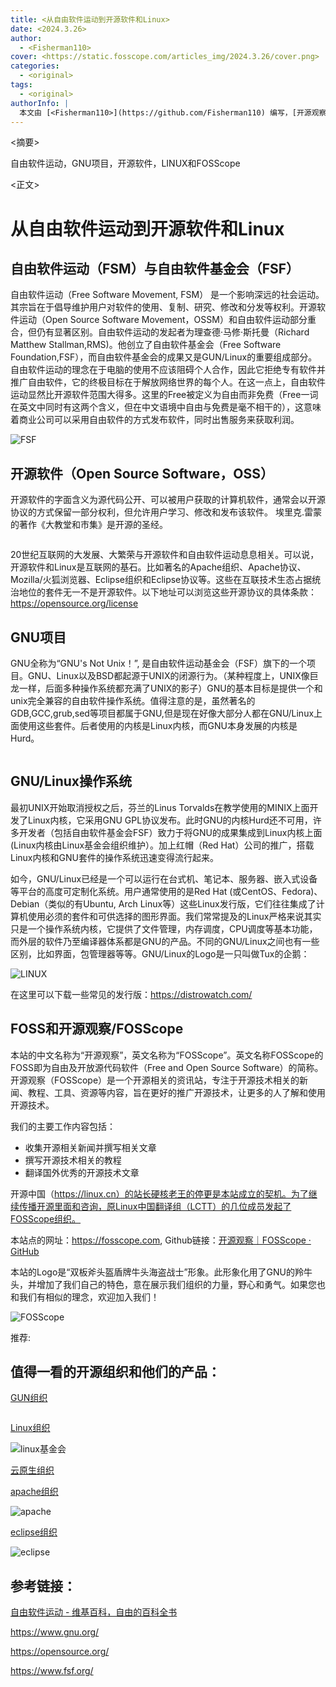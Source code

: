 ```yaml
---
title: <从自由软件运动到开源软件和Linux>
date: <2024.3.26>
author:
  - <Fisherman110>
cover: <https://static.fosscope.com/articles_img/2024.3.26/cover.png>
categories:
  - <original>
tags:
  - <original>
authorInfo: |
  本文由 [<Fisherman110>](https://github.com/Fisherman110) 编写，[开源观察](https://fosscope.com/) 荣誉推出。
---
```


<!-- 所有在被 `<>` 标记的地方都需要被替换成对应的内容 -->

<摘要>

自由软件运动，GNU项目，开源软件，LINUX和FOSScope

<!-- more -->

<正文>

# 从自由软件运动到开源软件和Linux

## 自由软件运动（FSM）与自由软件基金会（FSF）

自由软件运动（Free Software Movement, FSM） 是一个影响深远的社会运动。其宗旨在于倡导维护用户对软件的使用、复制、研究、修改和分发等权利。开源软件运动（Open Source Software Movement，OSSM）和自由软件运动部分重合，但仍有显著区别。自由软件运动的发起者为理查德·马修·斯托曼（Richard Matthew Stallman,RMS)。他创立了自由软件基金会（Free Software Foundation,FSF），而自由软件基金会的成果又是GUN/Linux的重要组成部分。自由软件运动的理念在于电脑的使用不应该阻碍个人合作，因此它拒绝专有软件并推广自由软件，它的终极目标在于解放网络世界的每个人。在这一点上，自由软件运动显然比开源软件范围大得多。这里的Free被定义为自由而非免费（Free一词在英文中同时有这两个含义，但在中文语境中自由与免费是毫不相干的），这意味着商业公司可以采用自由软件的方式发布软件，同时出售服务来获取利润。

<img src="https://static.fsf.org/common/img/logo-new.png" title="" alt="FSF" data-align="center">

## 开源软件（Open Source Software，OSS）

开源软件的字面含义为源代码公开、可以被用户获取的计算机软件，通常会以开源协议的方式保留一部分权利，但允许用户学习、修改和发布该软件。
埃里克.雷蒙的著作《大教堂和市集》是开源的圣经。

<img src="https://i0.wp.com/opensource.org/wp-content/uploads/2023/03/cropped-OSI-horizontal-large.png?fit=640%2C229&ssl=1" title="" alt="" data-align="center">

20世纪互联网的大发展、大繁荣与开源软件和自由软件运动息息相关。可以说，开源软件和Linux是互联网的基石。比如著名的Apache组织、Apache协议、Mozilla/火狐浏览器、Eclipse组织和Eclipse协议等。这些在互联技术生态占据统治地位的套件无一不是开源软件。以下地址可以浏览这些开源协议的具体条款：https://opensource.org/license

## 

## GNU项目

GNU全称为“GNU's Not Unix！”, 是自由软件运动基金会（FSF）旗下的一个项目。GNU、Linux以及BSD都起源于UNIX的闭源行为。（某种程度上，UNIX像巨龙一样，后面多种操作系统都充满了UNIX的影子）GNU的基本目标是提供一个和unix完全兼容的自由软件操作系统。值得注意的是，虽然著名的GDB,GCC,grub,sed等项目都属于GNU,但是现在好像大部分人都在GNU/Linux上面使用这些套件。后者使用的内核是Linux内核，而GNU本身发展的内核是Hurd。

<img src="https://www.gnu.org/graphics/heckert_gnu.transp.small.png" title="" alt="" data-align="center">

## GNU/Linux操作系统

最初UNIX开始取消授权之后，芬兰的Linus Torvalds在教学使用的MINIX上面开发了Linux内核，它采用GNU GPL协议发布。此时GNU的内核Hurd还不可用，许多开发者（包括自由软件基金会FSF）致力于将GNU的成果集成到Linux内核上面(Linux内核由Linux基金会组织维护）。加上红帽（Red Hat）公司的推广，搭载Linux内核和GNU套件的操作系统迅速变得流行起来。

如今，GNU/Linux已经是一个可以运行在台式机、笔记本、服务器、嵌入式设备等平台的高度可定制化系统。用户通常使用的是Red Hat (或CentOS、Fedora)、Debian（类似的有Ubuntu, Arch Linux等）这些Linux发行版，它们往往集成了计算机使用必须的套件和可供选择的图形界面。我们常常提及的Linux严格来说其实只是一个操作系统内核，它提供了文件管理，内存调度，CPU调度等基本功能，而外层的软件乃至编译器体系都是GNU的产品。不同的GNU/Linux之间也有一些区别，比如界面，包管理器等等。GNU/Linux的Logo是一只叫做Tux的企鹅：

<img src="https://www.kernel.org/theme/images/logos/tux.png" title="" alt="LINUX" data-align="center">

在这里可以下载一些常见的发行版：https://distrowatch.com/

## FOSS和开源观察/FOSScope

本站的中文名称为“开源观察”，英文名称为“FOSScope”。英文名称FOSScope的FOSS即为自由及开放源代码软件（Free and Open Source Software）的简称。开源观察（FOSScope）是一个开源相关的资讯站，专注于开源技术相关的新闻、教程、工具、资源等内容，旨在更好的推广开源技术，让更多的人了解和使用开源技术。

我们的主要工作内容包括：

- 收集开源相关新闻并撰写相关文章
- 撰写开源技术相关的教程
- 翻译国外优秀的开源技术文章

开源中国（https://linux.cn）的站长硬核老王的停更是本站成立的契机。为了继续传播开源里面和咨询，原Linux中国翻译组（LCTT）的几位成员发起了FOSScope组织。

本站点的网址：https://fosscope.com, Github链接：[开源观察｜FOSScope · GitHub](https://github.com/FOSScope)

本站的Logo是“双板斧头盔盾牌牛头海盗战士”形象。此形象化用了GNU的羚牛头，并增加了我们自己的特色，意在展示我们组织的力量，野心和勇气。如果您也和我们有相似的理念，欢迎加入我们！

<img src="https://static.fosscope.com/img/fosscope-logo/FOSScope900.png" title="" alt="FOSScope" data-align="left">

推荐:

## 值得一看的开源组织和他们的产品：

[GUN组织]([https://www.gnu.org/](https://www.gnu.org/))

<img title="" src="https://www.gnu.org/graphics/heckert_gnu.transp.small.png" alt="" data-align="center">

[Linux组织](https://www.linuxfoundation.org/)

<img title="" src="https://www.linuxfoundation.org/hubfs/LF%20Logo%20White.svg" alt="linux基金会" data-align="center">

[云原生组织](https://www.cncf.io/)

[apache组织](https://www.apache.org/)

<img title="" src="https://www.apache.org/img/asf-estd-1999-logo.jpg" alt="apache" data-align="center">

[eclipse组织](https://www.eclipse.org/)

<img src="https://www.eclipse.org/eclipse.org-common/themes/solstice/public/images/logo/eclipse-foundation-grey-orange.svg" title="" alt="eclipse" data-align="center">

## 参考链接：

[自由软件运动 - 维基百科，自由的百科全书](https://zh.wikipedia.org/zh-cn/%E8%87%AA%E7%94%B1%E8%BD%AF%E4%BB%B6%E8%BF%90%E5%8A%A8)

https://www.gnu.org/

https://opensource.org/

https://www.fsf.org/
